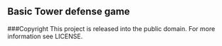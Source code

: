 ## Basic Tower defense game

###Copyright
This project is released into the public domain. For more information see LICENSE.
